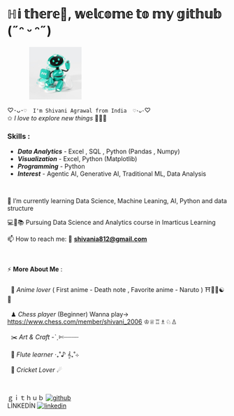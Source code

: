 # ℍ𝕚 𝕥𝕙𝕖𝕣𝕖👋, 𝕨𝕖𝕝𝕔𝕠𝕞𝕖 𝕥𝕠 𝕞𝕪 𝕘𝕚𝕥𝕙𝕦𝕓 (˶ᵔ ᵕ ᵔ˶)

 <img src="Robo_unsplash.jpg" alt="Hello_Robo" width="120" height="120" style="vertical-align:middle;margin:0px 50px">
 
♡･ᴗ･`♡  I'm Shivani Agrawal from India  ♡･ᴗ･`♡  
✩ *I love to explore new things* 💫🦋🧿 
<br/>

### **Skills** :
* ***Data Analytics*** - Excel , SQL , Python (Pandas , Numpy)
* ***Visualization*** - Excel, Python (Matplotlib)
* ***Programming*** - Python
* ***Interest*** - Agentic AI, Generative AI, Traditional ML, Data Analysis
<br/>

🌱 I’m currently learning Data Science, Machine Leaning, AI, Python and data structure <br />

💻🎀📚 Pursuing Data Science and Analytics course in Imarticus Learning <br />

📫 How to reach me:  📧 **shivania812@gmail.com** <br />

<br/>

⚡ **More About Me** : <br /> 
<br/>
&#160;  🍿 *Anime lover* ( First anime - Death note , Favorite anime - Naruto )  ⛩️🌸🍥☯🍜 <br />
<br/>
&#160;  ♟ *Chess player* (Beginner) Wanna play-> https://www.chess.com/member/shivani_2006 ♔♕♖♗♘♙ <br /> 
<br/>
&#160;  ✂️ *Art & Craft* -ˋˏ✄┈┈┈┈<br />
<br/>
&#160;  🪈 *Flute learner* ‧₊˚♪ 𝄞₊˚⊹ <br /> 
<br/>
&#160;  🏏 *Cricket Lover*  ☄
<br/>

<br/>

ｇｉｔｈｕｂ [<img src='https://cdn.jsdelivr.net/npm/simple-icons@3.0.1/icons/github.svg' alt='github' height='40'>](https://github.com/shivani-data) <br />
LİNKEDİN [<img src='https://cdn.jsdelivr.net/npm/simple-icons@3.0.1/icons/linkedin.svg' alt='linkedin' height='40'>](https://www.linkedin.com/in/shivani-agrawal-74228a1a7//) 

